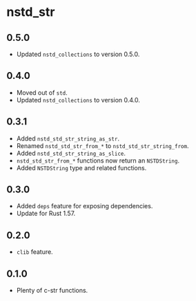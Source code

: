 # nstd_str
## 0.5.0
- Updated `nstd_collections` to version 0.5.0.
## 0.4.0
- Moved out of `std`.
- Updated `nstd_collections` to version 0.4.0.
## 0.3.1
- Added `nstd_std_str_string_as_str`.
- Renamed `nstd_std_str_from_*` to `nstd_std_str_string_from`.
- Added `nstd_std_str_string_as_slice`.
- `nstd_std_str_from_*` functions now return an `NSTDString`.
- Added `NSTDString` type and related functions.
## 0.3.0
- Added `deps` feature for exposing dependencies.
- Update for Rust 1.57.
## 0.2.0
- `clib` feature.
## 0.1.0
- Plenty of c-str functions.
